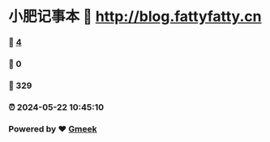 # 小肥记事本 :link: http://blog.fattyfatty.cn 
### :page_facing_up: [4](http://blog.fattyfatty.cn/tag.html) 
### :speech_balloon: 0 
### :hibiscus: 329 
### :alarm_clock: 2024-05-22 10:45:10 
### Powered by :heart: [Gmeek](https://github.com/Meekdai/Gmeek)
